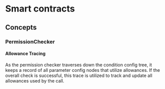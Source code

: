 # Smart contracts

## Concepts

### PermissionChecker

#### Allowance Tracing

As the permission checker traverses down the condition config tree, it keeps a record of all parameter config nodes that utilize allowances. If the overall check is successful, this trace is utilized to track and update all allowances used by the call.
